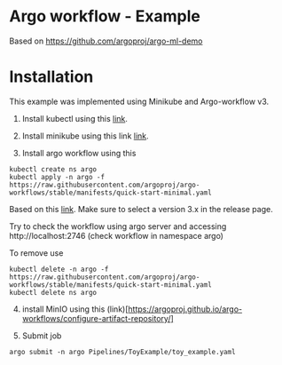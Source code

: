 # Argo workflow - Example

Based on https://github.com/argoproj/argo-ml-demo

# Installation

This example was implemented using Minikube and Argo-workflow v3.

1) Install kubectl using this [link](https://kubernetes.io/docs/tasks/tools/).

2) Install minikube using this link [link](https://minikube.sigs.k8s.io/docs/start/).

3) Install argo workflow using this 

```
kubectl create ns argo
kubectl apply -n argo -f https://raw.githubusercontent.com/argoproj/argo-workflows/stable/manifests/quick-start-minimal.yaml
```

Based on this [link](https://argoproj.github.io/argo-workflows/quick-start/). Make sure to select a version 3.x in the release page.

Try to check the workflow using argo server and accessing http://localhost:2746 (check workflow in namespace argo)

To remove use 
 ```
kubectl delete -n argo -f https://raw.githubusercontent.com/argoproj/argo-workflows/stable/manifests/quick-start-minimal.yaml
kubectl delete ns argo
```

4) install MinIO using this (link)[https://argoproj.github.io/argo-workflows/configure-artifact-repository/]

5) Submit job

```
argo submit -n argo Pipelines/ToyExample/toy_example.yaml
```
